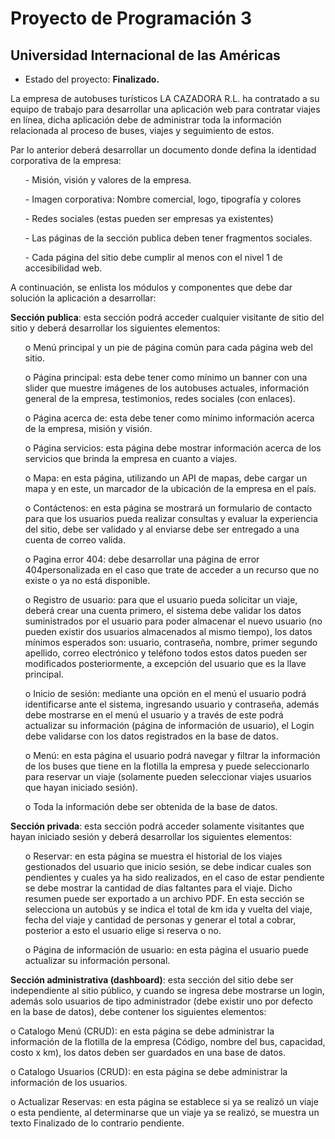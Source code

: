 <h1>Proyecto de Programación 3</h1>
<p><h2>Universidad Internacional de las Américas</h2></p>

- Estado del proyecto: <strong>Finalizado.</strong>

<p>La empresa de autobuses turísticos LA CAZADORA R.L. ha contratado a su equipo de
trabajo para desarrollar una aplicación web para contratar viajes en línea, dicha aplicación
debe de administrar toda la información relacionada al proceso de buses, viajes y seguimiento
de estos.
<p></p>Par lo anterior deberá desarrollar un documento donde defina la identidad corporativa de la
empresa:</p>
<ul>
<p><il>- Misión, visión y valores de la empresa.</il></p>
<p><il>- Imagen corporativa: Nombre comercial, logo, tipografía y colores</il></p>
<p><il>- Redes sociales (estas pueden ser empresas ya existentes)</il></p>
<p><il>- Las páginas de la sección publica deben tener fragmentos sociales.</il></p>
<p><il>- Cada página del sitio debe cumplir al menos con el nivel 1 de accesibilidad web.</il></p>
</ul>
<p>A continuación, se enlista los módulos y componentes que debe dar solución la aplicación a
desarrollar:</p>

<p><strong>Sección publica</strong>: esta sección podrá acceder cualquier visitante de sitio del sitio y
deberá desarrollar los siguientes elementos:</p>
<ul>
<p><il>o Menú principal y un pie de página común para cada página web del sitio.</il></p>
<p><il>o Página principal: esta debe tener como mínimo un banner con una slider que
muestre imágenes de los autobuses actuales, información general de la
empresa, testimonios, redes sociales (con enlaces).</il></p>
<p><il>o Página acerca de: esta debe tener como mínimo información acerca de la
empresa, misión y visión.</il></p>
<p><il>o Página servicios: esta página debe mostrar información acerca de los
servicios que brinda la empresa en cuanto a viajes.</il></p>
<p><il>o Mapa: en esta página, utilizando un API de mapas, debe cargar un mapa y en
este, un marcador de la ubicación de la empresa en el país.</il></p>
<p><il>o Contáctenos: en esta página se mostrará un formulario de contacto para que
los usuarios pueda realizar consultas y evaluar la experiencia del sitio, debe
ser validado y al enviarse debe ser entregado a una cuenta de correo
valida.</il></p>
<p><il>o Pagina error 404: debe desarrollar una página de error 404personalizada en
el caso que trate de acceder a un recurso que no existe o ya no está disponible.</il></p>
<p><il>o Registro de usuario: para que el usuario pueda solicitar un viaje, deberá crear
una cuenta primero, el sistema debe validar los datos suministrados por el
usuario para poder almacenar el nuevo usuario (no pueden existir dos usuarios
almacenados al mismo tiempo), los datos mínimos esperados son: usuario,
contraseña, nombre, primer segundo apellido, correo electrónico y teléfono
todos estos datos pueden ser modificados posteriormente, a excepción del
usuario que es la llave principal.</il></p>
<p><il>o Inicio de sesión: mediante una opción en el menú el usuario podrá
identificarse ante el sistema, ingresando usuario y contraseña, además debe
mostrarse en el menú el usuario y a través de este podrá actualizar su
información (página de información de usuario), el Login debe validarse con
los datos registrados en la base de datos.</il></p>
<p><il>o Menú: en esta página el usuario podrá navegar y filtrar la información de los
buses que tiene en la flotilla la empresa y puede seleccionarlo para reservar
un viaje (solamente pueden seleccionar viajes usuarios que hayan iniciado
sesión).</il></p>
<p><il>o Toda la información debe ser obtenida de la base de datos.</il></p>
</ul>

<p><strong>Sección privada</strong>: esta sección podrá acceder solamente visitantes que hayan
iniciado sesión y deberá desarrollar los siguientes elementos:</p>
<ul>
<p><il>o Reservar: en esta página se muestra el historial de los viajes gestionados del
usuario que inicio sesión, se debe indicar cuales son pendientes y cuales ya ha
sido realizados, en el caso de estar pendiente se debe mostrar la cantidad de
días faltantes para el viaje. Dicho resumen puede ser exportado a un archivo
PDF. En esta sección se selecciona un autobús y se indica el total de km ida y
vuelta del viaje, fecha del viaje y cantidad de personas y generar el total a
cobrar, posterior a esto el usuario elige si reserva o no.</il></p>
<p><il>o Página de información de usuario: en esta página el usuario puede
actualizar su información personal.</il></p>
</ul>
<p> <strong>Sección administrativa (dashboard)</strong>: esta sección del sitio debe ser independiente
al sitio público, y cuando se ingresa debe mostrarse un login, además solo usuarios
de tipo administrador (debe existir uno por defecto en la base de datos), debe contener
los siguientes elementos:</p>

<ul></ul>
<p><il>o Catalogo Menú (CRUD): en esta página se debe administrar la información de la
flotilla de la empresa (Código, nombre del bus, capacidad, costo x km), los datos
deben ser guardados en una base de datos.</il></p>
<p><il>o Catalogo Usuarios (CRUD): en esta página se debe administrar la información de
los usuarios.</il></p>
<p><il>o Actualizar Reservas: en esta página se establece si ya se realizó un viaje o esta
pendiente, al determinarse que un viaje ya se realizó, se muestra un texto Finalizado
de lo contrario pendiente.</il></p>
</ul>

